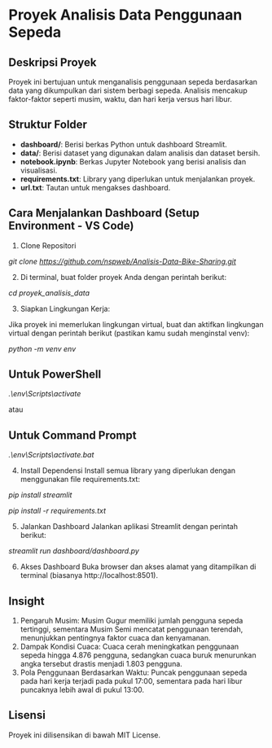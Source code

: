 # Proyek Analisis Data Penggunaan Sepeda

## Deskripsi Proyek
Proyek ini bertujuan untuk menganalisis penggunaan sepeda berdasarkan data yang dikumpulkan dari sistem berbagi sepeda. Analisis mencakup faktor-faktor seperti musim, waktu, dan hari kerja versus hari libur.

## Struktur Folder
- **dashboard/**: Berisi berkas Python untuk dashboard Streamlit.
- **data/**: Berisi dataset yang digunakan dalam analisis dan dataset bersih.
- **notebook.ipynb**: Berkas Jupyter Notebook yang berisi analisis dan visualisasi.
- **requirements.txt**: Library yang diperlukan untuk menjalankan proyek.
- **url.txt**: Tautan untuk mengakses dashboard.

## Cara Menjalankan Dashboard (Setup Environment - VS Code)
1. Clone Repositori

*git clone https://github.com/nspweb/Analisis-Data-Bike-Sharing.git*

2. Di terminal, buat folder proyek Anda dengan perintah berikut:

*cd proyek_analisis_data*

3. Siapkan Lingkungan Kerja:

Jika proyek ini memerlukan lingkungan virtual, buat dan aktifkan lingkungan virtual dengan perintah berikut (pastikan kamu sudah menginstal venv):

*python -m venv env*

## Untuk PowerShell
*.\env\Scripts\activate*  

atau

## Untuk Command Prompt
*.\env\Scripts\activate.bat*  

4. Install Dependensi
Install semua library yang diperlukan dengan menggunakan file requirements.txt:

*pip install streamlit*

*pip install -r requirements.txt*

5. Jalankan Dashboard
Jalankan aplikasi Streamlit dengan perintah berikut:

*streamlit run dashboard/dashboard.py*

6. Akses Dashboard
Buka browser dan akses alamat yang ditampilkan di terminal (biasanya http://localhost:8501).

## Insight
1. Pengaruh Musim: Musim Gugur memiliki jumlah pengguna sepeda tertinggi, sementara Musim Semi mencatat penggunaan terendah, menunjukkan pentingnya faktor cuaca dan kenyamanan.
2. Dampak Kondisi Cuaca: Cuaca cerah meningkatkan penggunaan sepeda hingga 4.876 pengguna, sedangkan cuaca buruk menurunkan angka tersebut drastis menjadi 1.803 pengguna.
3. Pola Penggunaan Berdasarkan Waktu: Puncak penggunaan sepeda pada hari kerja terjadi pada pukul 17:00, sementara pada hari libur puncaknya lebih awal di pukul 13:00.

## Lisensi
Proyek ini dilisensikan di bawah MIT License.